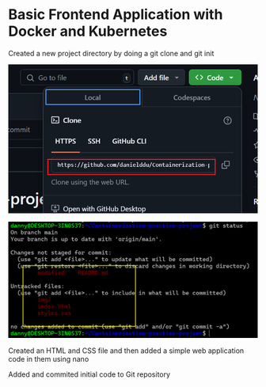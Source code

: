 # Basic Frontend Application with Docker and Kubernetes

Created a new project directory by doing a git clone and git init 

![gitclone](img/2.gitclone.png)

![](img/3.gitstatus.png)

 Created an HTML and CSS file and then added a simple web application code in them using nano

 Added and commited initial code to Git repository

 